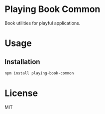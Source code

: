 Playing Book Common
===================

Book utilities for playful applications.

# Usage

## Installation

```bash
npm install playing-book-common
```

# License

MIT